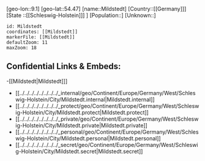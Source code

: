 ﻿---
location: [54.47,9.1]
mapzoom: [7,12] 
mapmarker: city 
type: City
tags:
- geo/City


SpocWebEntityId: 32481
isDeleted: false
confidential: public

---
[geo-lon::9.1]
[geo-lat::54.47]
[name::Mildstedt]
[Country::[[Germany]]]
[State ::[[Schleswig-Holstein]]] ]
[Population::]
[Unknown::]


```leaflet
id: Mildstedt
coordinates: [[Mildstedt]]
markerFile: [[Mildstedt]]
defaultZoom: 11 
maxZoom: 18
```


## Confidential Links & Embeds: 
-[[Mildstedt|Mildstedt]]] 
- [[../../../../../../../../_internal/geo/Continent/Europe/Germany/West/Schleswig-Holstein/City/Mildstedt.internal|Mildstedt.internal]] 
- [[../../../../../../../../_protect/geo/Continent/Europe/Germany/West/Schleswig-Holstein/City/Mildstedt.protect|Mildstedt.protect]] 
- [[../../../../../../../../_private/geo/Continent/Europe/Germany/West/Schleswig-Holstein/City/Mildstedt.private|Mildstedt.private]] 
- [[../../../../../../../../_personal/geo/Continent/Europe/Germany/West/Schleswig-Holstein/City/Mildstedt.personal|Mildstedt.personal]] 
- [[../../../../../../../../_secret/geo/Continent/Europe/Germany/West/Schleswig-Holstein/City/Mildstedt.secret|Mildstedt.secret]] 
